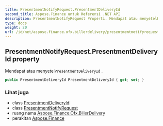 ```yaml
---
title: PresentmentNotifyRequest.PresentmentDeliveryId
second_title: Aspose.Finance untuk Referensi .NET API
description: PresentmentNotifyRequest Properti. Mendapat atau menyetelPresentmentDeliveryId .
type: docs
weight: 20
url: /id/net/aspose.finance.ofx.billerdelivery/presentmentnotifyrequest/presentmentdeliveryid/
---
```

## PresentmentNotifyRequest.PresentmentDeliveryId property

Mendapat atau menyetel`PresentmentDeliveryId` .

```csharp
public PresentmentDeliveryId PresentmentDeliveryId { get; set; }
```

### Lihat juga

* class [PresentmentDeliveryId](../../presentmentdeliveryid/)
* class [PresentmentNotifyRequest](../)
* ruang nama [Aspose.Finance.Ofx.BillerDelivery](../../presentmentnotifyrequest/)
* perakitan [Aspose.Finance](../../../)


